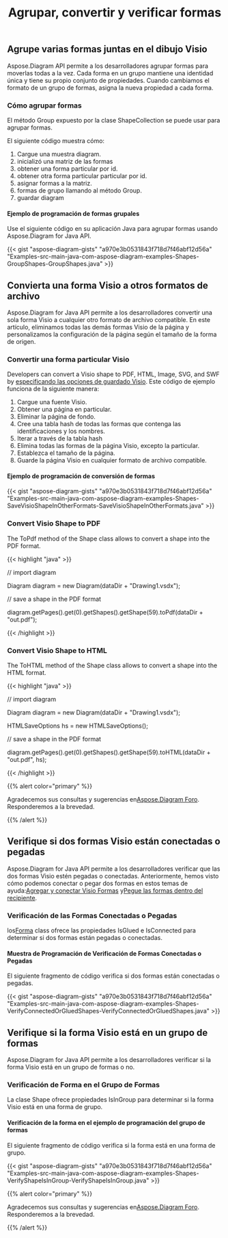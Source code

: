﻿---
title: Agrupar, convertir y verificar formas
type: docs
weight: 50
url: /es/java/group-convert-and-verify-shapes/
---
## **Agrupe varias formas juntas en el dibujo Visio**
Aspose.Diagram API permite a los desarrolladores agrupar formas para moverlas todas a la vez. Cada forma en un grupo mantiene una identidad única y tiene su propio conjunto de propiedades. Cuando cambiamos el formato de un grupo de formas, asigna la nueva propiedad a cada forma.
### **Cómo agrupar formas**
El método Group expuesto por la clase ShapeCollection se puede usar para agrupar formas.

El siguiente código muestra cómo:

1. Cargue una muestra diagram.
1. inicializó una matriz de las formas
1. obtener una forma particular por id.
1. obtener otra forma particular particular por id.
1. asignar formas a la matriz.
1. formas de grupo llamando al método Group.
1. guardar diagram
#### **Ejemplo de programación de formas grupales**
Use el siguiente código en su aplicación Java para agrupar formas usando Aspose.Diagram for Java API.

{{< gist "aspose-diagram-gists" "a970e3b0531843f718d7f46abf12d56a" "Examples-src-main-java-com-aspose-diagram-examples-Shapes-GroupShapes-GroupShapes.java" >}}
## **Convierta una forma Visio a otros formatos de archivo**
Aspose.Diagram for Java API permite a los desarrolladores convertir una sola forma Visio a cualquier otro formato de archivo compatible. En este artículo, eliminamos todas las demás formas Visio de la página y personalizamos la configuración de la página según el tamaño de la forma de origen.
### **Convertir una forma particular Visio**
Developers can convert a Visio shape to PDF, HTML, Image, SVG, and SWF by [especificando las opciones de guardado Visio]().
Este código de ejemplo funciona de la siguiente manera:

1. Cargue una fuente Visio.
1. Obtener una página en particular.
1. Eliminar la página de fondo.
1. Cree una tabla hash de todas las formas que contenga las identificaciones y los nombres.
1. Iterar a través de la tabla hash
1. Elimina todas las formas de la página Visio, excepto la particular.
1. Establezca el tamaño de la página.
1. Guarde la página Visio en cualquier formato de archivo compatible.
#### **Ejemplo de programación de conversión de formas**
{{< gist "aspose-diagram-gists" "a970e3b0531843f718d7f46abf12d56a" "Examples-src-main-java-com-aspose-diagram-examples-Shapes-SaveVisioShapeInOtherFormats-SaveVisioShapeInOtherFormats.java" >}}
### **Convert Visio Shape to PDF**
The ToPdf method of the Shape class allows to convert a shape into the PDF format.

{{< highlight "java" >}}

 // import diagram

Diagram diagram = new Diagram(dataDir + "Drawing1.vsdx");

// save a shape in the PDF format

diagram.getPages().get(0).getShapes().getShape(59).toPdf(dataDir + "out.pdf");

{{< /highlight >}}
### **Convert Visio Shape to HTML**
The ToHTML method of the Shape class allows to convert a shape into the HTML format.

{{< highlight "java" >}}

 // import diagram

Diagram diagram = new Diagram(dataDir + "Drawing1.vsdx");

HTMLSaveOptions hs = new HTMLSaveOptions();

// save a shape in the PDF format

diagram.getPages().get(0).getShapes().getShape(59).toHTML(dataDir + "out.pdf", hs);

{{< /highlight >}}

{{% alert color="primary" %}} 

 Agradecemos sus consultas y sugerencias en[Aspose.Diagram Foro](https://forum.aspose.com/c/diagram/17). Responderemos a la brevedad.

{{% /alert %}} 
## **Verifique si dos formas Visio están conectadas o pegadas**
 Aspose.Diagram for Java API permite a los desarrolladores verificar que las dos formas Visio estén pegadas o conectadas. Anteriormente, hemos visto cómo podemos conectar o pegar dos formas en estos temas de ayuda:[Agregar y conectar Visio Formas](/diagram/es/java/add-and-connect-visio-shapes/) y[Pegue las formas dentro del recipiente](/diagram/es/java/working-with-shapes-gluing/).
### **Verificación de las Formas Conectadas o Pegadas**
 los[Forma](https://reference.aspose.com/diagram/java/com.aspose.diagram/shape) class ofrece las propiedades IsGlued e IsConnected para determinar si dos formas están pegadas o conectadas.
#### **Muestra de Programación de Verificación de Formas Conectadas o Pegadas**
El siguiente fragmento de código verifica si dos formas están conectadas o pegadas.

{{< gist "aspose-diagram-gists" "a970e3b0531843f718d7f46abf12d56a" "Examples-src-main-java-com-aspose-diagram-examples-Shapes-VerifyConnectedOrGluedShapes-VerifyConnectedOrGluedShapes.java" >}}
## **Verifique si la forma Visio está en un grupo de formas**
Aspose.Diagram for Java API permite a los desarrolladores verificar si la forma Visio está en un grupo de formas o no.
### **Verificación de Forma en el Grupo de Formas**
La clase Shape ofrece propiedades IsInGroup para determinar si la forma Visio está en una forma de grupo.
#### **Verificación de la forma en el ejemplo de programación del grupo de formas**
El siguiente fragmento de código verifica si la forma está en una forma de grupo.

{{< gist "aspose-diagram-gists" "a970e3b0531843f718d7f46abf12d56a" "Examples-src-main-java-com-aspose-diagram-examples-Shapes-VerifyShapeIsInGroup-VerifyShapeIsInGroup.java" >}}

{{% alert color="primary" %}} 

 Agradecemos sus consultas y sugerencias en[Aspose.Diagram Foro](https://forum.aspose.com/c/diagram/17). Responderemos a la brevedad.

{{% /alert %}}
